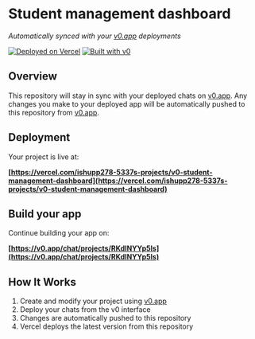# Student management dashboard

*Automatically synced with your [v0.app](https://v0.app) deployments*

[![Deployed on Vercel](https://img.shields.io/badge/Deployed%20on-Vercel-black?style=for-the-badge&logo=vercel)](https://vercel.com/ishupp278-5337s-projects/v0-student-management-dashboard)
[![Built with v0](https://img.shields.io/badge/Built%20with-v0.app-black?style=for-the-badge)](https://v0.app/chat/projects/RKdINYYp5ls)

## Overview

This repository will stay in sync with your deployed chats on [v0.app](https://v0.app).
Any changes you make to your deployed app will be automatically pushed to this repository from [v0.app](https://v0.app).

## Deployment

Your project is live at:

**[https://vercel.com/ishupp278-5337s-projects/v0-student-management-dashboard](https://vercel.com/ishupp278-5337s-projects/v0-student-management-dashboard)**

## Build your app

Continue building your app on:

**[https://v0.app/chat/projects/RKdINYYp5ls](https://v0.app/chat/projects/RKdINYYp5ls)**

## How It Works

1. Create and modify your project using [v0.app](https://v0.app)
2. Deploy your chats from the v0 interface
3. Changes are automatically pushed to this repository
4. Vercel deploys the latest version from this repository

